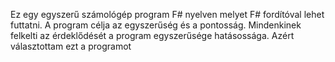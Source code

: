 Ez egy egyszerű számológép program F# nyelven melyet  F# fordítóval lehet futtatni.
A program célja az egyszerűség és a pontosság.
Mindenkinek felkelti az érdeklődését a program egyszerűsége hatásossága.
Azért választottam ezt a programot
